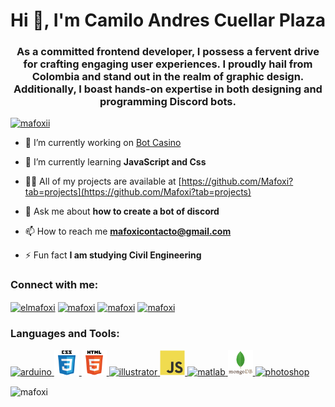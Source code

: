 <h1 align="center">Hi 👋, I'm Camilo Andres Cuellar Plaza</h1>
<h3 align="center">As a committed frontend developer, I possess a fervent drive for crafting engaging user experiences. I proudly hail from Colombia and stand out in the realm of graphic design. Additionally, I boast hands-on expertise in both designing and programming Discord bots.</h3>

<p align="left">
    <a href="https://www.twitch.tv/mafoxii" target="blank">
        <img src="https://1000marcas.net/wp-content/uploads/2020/01/logo-Twitch.png" alt="mafoxii" width="150" />
    </a>
</p>

- 🔭 I’m currently working on [Bot Casino](https://github.com/Mafoxi/Bot.Discord.Prueba)

- 🌱 I’m currently learning **JavaScript and Css**

- 👨‍💻 All of my projects are available at [https://github.com/Mafoxi?tab=projects](https://github.com/Mafoxi?tab=projects)

- 💬 Ask me about **how to create a bot of discord**

- 📫 How to reach me **mafoxicontacto@gmail.com**

- ⚡ Fun fact **I am studying Civil Engineering**

<h3 align="left">Connect with me:</h3>
<p align="left">
<a href="https://twitter.com/elmafoxi" target="blank"><img align="center" src="https://raw.githubusercontent.com/rahuldkjain/github-profile-readme-generator/master/src/images/icons/Social/twitter.svg" alt="elmafoxi" height="30" width="40" /></a>
<a href="https://instagram.com/mafoxi" target="blank"><img align="center" src="https://raw.githubusercontent.com/rahuldkjain/github-profile-readme-generator/master/src/images/icons/Social/instagram.svg" alt="mafoxi" height="30" width="40" /></a>
<a href="https://www.behance.net/mafoxi" target="blank"><img align="center" src="https://raw.githubusercontent.com/rahuldkjain/github-profile-readme-generator/master/src/images/icons/Social/behance.svg" alt="mafoxi" height="30" width="40" /></a>
<a href="https://discord.gg/mafoxi" target="blank"><img align="center" src="https://raw.githubusercontent.com/rahuldkjain/github-profile-readme-generator/master/src/images/icons/Social/discord.svg" alt="mafoxi" height="30" width="40" /></a>
</p>

<h3 align="left">Languages and Tools:</h3>
<p align="left"> <a href="https://www.arduino.cc/" target="_blank" rel="noreferrer"> <img src="https://cdn.worldvectorlogo.com/logos/arduino-1.svg" alt="arduino" width="40" height="40"/> </a> <a href="https://www.w3schools.com/css/" target="_blank" rel="noreferrer"> <img src="https://raw.githubusercontent.com/devicons/devicon/master/icons/css3/css3-original-wordmark.svg" alt="css3" width="40" height="40"/> </a> <a href="https://www.w3.org/html/" target="_blank" rel="noreferrer"> <img src="https://raw.githubusercontent.com/devicons/devicon/master/icons/html5/html5-original-wordmark.svg" alt="html5" width="40" height="40"/> </a> <a href="https://www.adobe.com/in/products/illustrator.html" target="_blank" rel="noreferrer"> <img src="https://1000marcas.net/wp-content/uploads/2021/06/Illustrator-Logo.png" alt="illustrator" width="40" height="60"/> </a> <a href="https://developer.mozilla.org/en-US/docs/Web/JavaScript" target="_blank" rel="noreferrer"> <img src="https://raw.githubusercontent.com/devicons/devicon/master/icons/javascript/javascript-original.svg" alt="javascript" width="40" height="40"/> </a> <a href="https://www.mathworks.com/" target="_blank" rel="noreferrer"> <img src="https://upload.wikimedia.org/wikipedia/commons/2/21/Matlab_Logo.png" alt="matlab" width="40" height="40"/> </a> <a href="https://www.mongodb.com/" target="_blank" rel="noreferrer"> <img src="https://raw.githubusercontent.com/devicons/devicon/master/icons/mongodb/mongodb-original-wordmark.svg" alt="mongodb" width="40" height="40"/> </a> <a href="https://www.photoshop.com/en" target="_blank" rel="noreferrer"> <img src="https://logodownload.org/wp-content/uploads/2019/10/adobe-photoshop-logo-0.png" alt="photoshop" width="40" height="40"/> </a> </p>

<p><img align="center" src="https://github-readme-stats.vercel.app/api/top-langs?username=mafoxi&show_icons=true&locale=en&layout=compact" alt="mafoxi" /></p>
